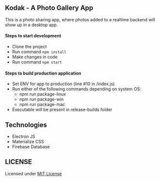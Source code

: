 ## Kodak - A Photo Gallery App

This is a photo sharing app, where photos added to a realtime backend will show up in a desktop app.

#### Steps to start development

* Clone the project
* Run command ````npm install```` 
* Make changes in code
* Run command ````npm start````

#### Steps to build production application

* Set ENV for app to production (line #10 in /index.js)
* Run either of the following commands depending on system OS:
	- npm run package-linux
	- npm run package-win
	- npm run package-mac
* Executable will be present in release-builds folder

## Technologies

* Electron JS
* Materialize CSS
* Firebase Database

## LICENSE

Licensed under [MIT License](LICENSE)